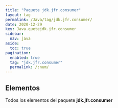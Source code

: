 ```yaml
---
title: "Paquete jdk.jfr.consumer"
layout: tag
permalink: /Java/tag/jdk.jfr.consumer/
date: 2020-12-29
key: Java.quetejdk.jfr.consumer
sidebar: 
  nav: java
aside: 
  toc: true
pagination: 
  enabled: true
  tag: "jdk.jfr.consumer"
  permalink: /:num/
---
```


<h2>Elementos</h2>
Todos los elementos del paquete <strong>jdk.jfr.consumer</strong>
